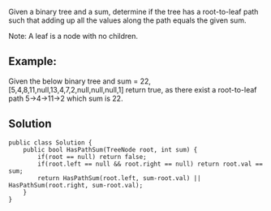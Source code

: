 Given a binary tree and a sum, determine if the tree has a root-to-leaf path such that adding up all the values along the path equals the given sum.

Note: A leaf is a node with no children.

## Example:

Given the below binary tree and sum = 22,
[5,4,8,11,null,13,4,7,2,null,null,null,1]
return true, as there exist a root-to-leaf path 5->4->11->2 which sum is 22.

## Solution
```
public class Solution {
    public bool HasPathSum(TreeNode root, int sum) {
        if(root == null) return false;
        if(root.left == null && root.right == null) return root.val == sum;
        return HasPathSum(root.left, sum-root.val) || HasPathSum(root.right, sum-root.val);
    }
}
```